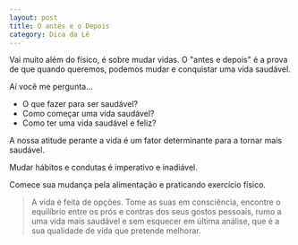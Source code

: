 ```yaml
---
layout: post
title: O antes e o Depois
category: Dica da Lê
---
```


Vai muito além do físico, é sobre mudar vidas.
O "antes e depois" é a prova de que quando queremos, podemos mudar e conquistar uma vida saudável.

Aí você me pergunta...

- O que fazer para ser saudável?
- Como começar uma vida saudável?
- Como ter uma vida saudável e feliz?

A nossa atitude perante a vida é um fator determinante para a tornar mais saudável.

Mudar hábitos e condutas é imperativo e inadiável.

Comece sua mudança pela alimentação e praticando exercício físico.

> A vida é feita de opções. Tome as suas em consciência, encontre o equilíbrio entre os prós e contras dos seus gostos pessoais, rumo a uma vida mais saudável e sem esquecer em última análise, que é a sua qualidade de vida que pretende melhorar.
